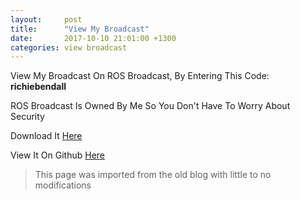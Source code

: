 ```yaml
---
layout:     post
title:      "View My Broadcast"
date:       2017-10-10 21:01:00 +1300
categories: view broadcast
---
```


View My Broadcast On ROS Broadcast, By Entering This Code: **richiebendall**

ROS Broadcast Is Owned By Me So You Don't Have To Worry About Security

Download It [Here](https://rawcdn.githack.com/Richienb/ROS-Broadcast/2b8cdd40846d8a27ba296b9121b9f6e3b3ce9594/ROS%20Broadcast%20Live%20Executer.exe)

View It On Github [Here](https://github.com/Richienb/ROS-Broadcast)

> This page was imported from the old blog with little to no modifications
